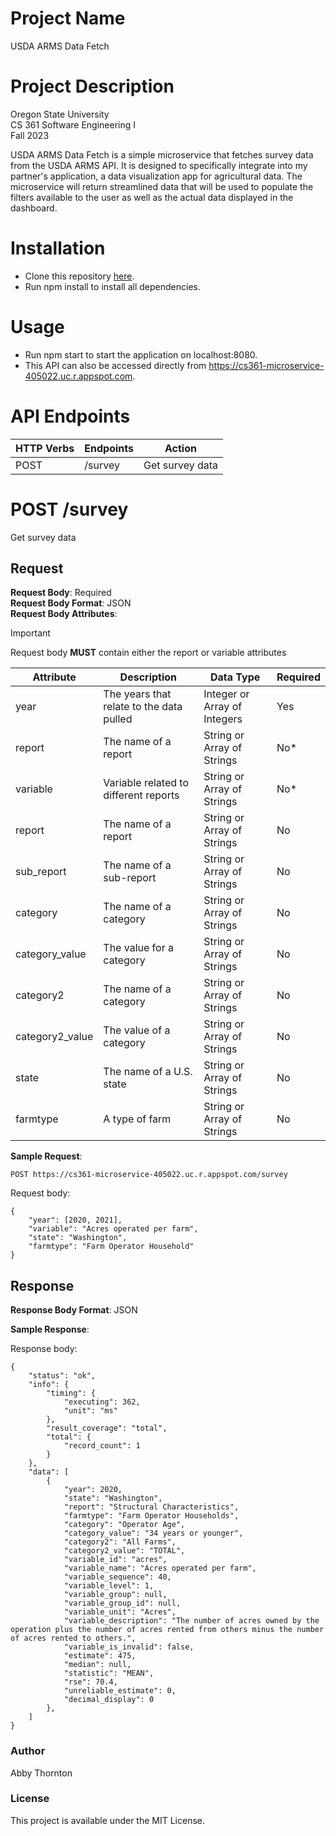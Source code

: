 # Project Name
USDA ARMS Data Fetch

# Project Description
Oregon State University  
CS 361 Software Engineering I  
Fall 2023

USDA ARMS Data Fetch is a simple microservice that fetches survey data from the USDA ARMS API. It is designed to specifically integrate into my partner's application, a data visualization app for agricultural data. The microservice will return streamlined data that will be used to populate the filters available to the user as well as the actual data displayed in the dashboard.

# Installation
* Clone this repository [here](https://github.com/abbylt/microservice).
* Run npm install to install all dependencies.

# Usage
* Run npm start to start the application on localhost:8080.
* This API can also be accessed directly from https://cs361-microservice-405022.uc.r.appspot.com.

# API Endpoints

| HTTP Verbs | Endpoints | Action |
| --- | --- | --- |
| POST | /survey | Get survey data |

# POST /survey
Get survey data

## Request
**Request Body**: Required  
**Request Body Format**: JSON  
**Request Body Attributes**:  
> [!IMPORTANT] 
> Request body **MUST** contain either the report or variable attributes

| Attribute | Description | Data Type | Required |
| --- | --- | --- | --- |
| year | The years that relate to the data pulled | Integer or Array of Integers | Yes |
| report | The name of a report | String or Array of Strings | No* | 
| variable | Variable related to different reports | String or Array of Strings | No* | 
| report | The name of a report | String or Array of Strings | No | 
| sub_report | The name of a sub-report | String or Array of Strings | No | 
| category | The name of a category | String or Array of Strings | No | 
| category_value | The value for a category | String or Array of Strings | No | 
| category2 | The name of a category | String or Array of Strings | No | 
| category2_value | The value of a category | String or Array of Strings | No | 
| state | The name of a U.S. state | String or Array of Strings | No | 
| farmtype | A type of farm | String or Array of Strings | No |

**Sample Request**:

`POST https://cs361-microservice-405022.uc.r.appspot.com/survey`

Request body: 
```
{
    "year": [2020, 2021],
    "variable": "Acres operated per farm",
    "state": "Washington",
    "farmtype": "Farm Operator Household"
}
```

## Response 

**Response Body Format**: JSON 

**Sample Response**:  

Response body:  
```
{
    "status": "ok",
    "info": {
        "timing": {
            "executing": 362,
            "unit": "ms"
        },
        "result_coverage": "total",
        "total": {
            "record_count": 1
        }
    },
    "data": [
        {
            "year": 2020,
            "state": "Washington",
            "report": "Structural Characteristics",
            "farmtype": "Farm Operator Households",
            "category": "Operator Age",
            "category_value": "34 years or younger",
            "category2": "All Farms",
            "category2_value": "TOTAL",
            "variable_id": "acres",
            "variable_name": "Acres operated per farm",
            "variable_sequence": 40,
            "variable_level": 1,
            "variable_group": null,
            "variable_group_id": null,
            "variable_unit": "Acres",
            "variable_description": "The number of acres owned by the operation plus the number of acres rented from others minus the number of acres rented to others.",
            "variable_is_invalid": false,
            "estimate": 475,
            "median": null,
            "statistic": "MEAN",
            "rse": 70.4,
            "unreliable_estimate": 0,
            "decimal_display": 0
        },
    ]
}
```

### Author
Abby Thornton 

### License
This project is available under the MIT License.
